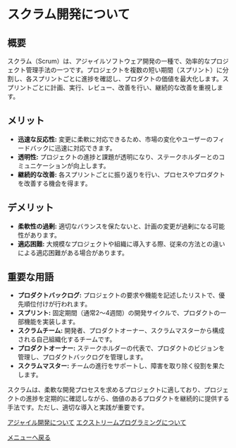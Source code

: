 # スクラム開発について

## 概要
スクラム（Scrum）は、アジャイルソフトウェア開発の一種で、効率的なプロジェクト管理手法の一つです。プロジェクトを複数の短い期間（スプリント）に分割し、各スプリントごとに進捗を確認し、プロダクトの価値を最大化します。スプリントごとに計画、実行、レビュー、改善を行い、継続的な改善を重視します。

## メリット
- **迅速な反応性:** 変更に柔軟に対応できるため、市場の変化やユーザーのフィードバックに迅速に対応できます。
- **透明性:** プロジェクトの進捗と課題が透明になり、ステークホルダーとのコミュニケーションが向上します。
- **継続的な改善:** 各スプリントごとに振り返りを行い、プロセスやプロダクトを改善する機会を得ます。

## デメリット
- **柔軟性の過剰:** 適切なバランスを保たないと、計画の変更が過剰になる可能性があります。
- **適応困難:** 大規模なプロジェクトや組織に導入する際、従来の方法との違いによる適応困難がある場合があります。

## 重要な用語
- **プロダクトバックログ:** プロジェクトの要求や機能を記述したリストで、優先順位付けが行われます。
- **スプリント:** 固定期間（通常2〜4週間）の開発サイクルで、プロダクトの一部機能を実装します。
- **スクラムチーム:** 開発者、プロダクトオーナー、スクラムマスターから構成される自己組織化するチームです。
- **プロダクトオーナー:** ステークホルダーの代表で、プロダクトのビジョンを管理し、プロダクトバックログを管理します。
- **スクラムマスター:** チームの進行をサポートし、障害を取り除く役割を果たします。

スクラムは、柔軟な開発プロセスを求めるプロジェクトに適しており、プロジェクトの進捗を定期的に確認しながら、価値のあるプロダクトを継続的に提供する手法です。ただし、適切な導入と実践が重要です。

[アジャイル開発について](./アジャイル.md)
[エクストリームプログラミングについて](./extreme.md)

[メニューへ戻る](./index.md)